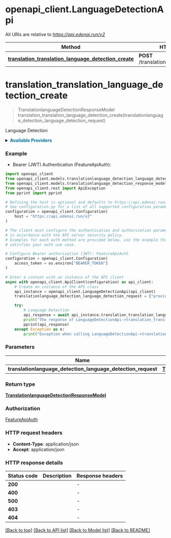 # openapi_client.LanguageDetectionApi

All URIs are relative to *https://api.edenai.run/v2*

Method | HTTP request | Description
------------- | ------------- | -------------
[**translation_translation_language_detection_create**](LanguageDetectionApi.md#translation_translation_language_detection_create) | **POST** /translation/language_detection | Language Detection


# **translation_translation_language_detection_create**
> TranslationlanguageDetectionResponseModel translation_translation_language_detection_create(translationlanguage_detection_language_detection_request)

Language Detection

<details><summary><strong style='color: #0072a3; cursor: pointer'>Available Providers</strong></summary>    |Provider|Version|Price|Billing unit| |----|-------|-----|------------| |**amazon**|`boto3 (v1.15.18)`|1.0 (per 1000000 char)|300 char |**google**|`v1`|20.0 (per 1000000 char)|1 char |**ibm**|`v1 (2021-08-01)`|20.0 (per 1000000 char)|1000 char |**microsoft**|`v3.1`|1.0 (per 1000000 char)|1000 char |**neuralspace**|`v1`|7.0 (per 1000 request)|1 request |**modernmt**|`1.1.0`|8.0 (per 1000000 char)|1 char |**openai**|`v1`|20.0 (per 1000000 token)|1 token   </details>  

### Example

* Bearer (JWT) Authentication (FeatureApiAuth):

```python
import openapi_client
from openapi_client.models.translationlanguage_detection_language_detection_request import TranslationlanguageDetectionLanguageDetectionRequest
from openapi_client.models.translationlanguage_detection_response_model import TranslationlanguageDetectionResponseModel
from openapi_client.rest import ApiException
from pprint import pprint

# Defining the host is optional and defaults to https://api.edenai.run/v2
# See configuration.py for a list of all supported configuration parameters.
configuration = openapi_client.Configuration(
    host = "https://api.edenai.run/v2"
)

# The client must configure the authentication and authorization parameters
# in accordance with the API server security policy.
# Examples for each auth method are provided below, use the example that
# satisfies your auth use case.

# Configure Bearer authorization (JWT): FeatureApiAuth
configuration = openapi_client.Configuration(
    access_token = os.environ["BEARER_TOKEN"]
)

# Enter a context with an instance of the API client
async with openapi_client.ApiClient(configuration) as api_client:
    # Create an instance of the API class
    api_instance = openapi_client.LanguageDetectionApi(api_client)
    translationlanguage_detection_language_detection_request = {"providers":"amazon,neuralspace,openai,microsoft,google,ibm,modernmt","text":"Ogni individuo ha diritto all'istruzione. L'istruzione deve essere gratuita almeno per quanto riguarda le classi elementari e fondamentali. L'istruzione elementare deve essere obbligatoria. L'istruzione tecnica e professionale deve essere messa alla portata di tutti e l'istruzione superiore deve essere egualmente accessibile a tutti sulla base del merito.\nL'istruzione deve essere indirizzata al pieno sviluppo della personalità umana ed al rafforzamento del rispetto dei diritti umani e delle libertà fondamentali. Essa deve promuovere la comprensione, la tolleranza, l'amicizia fra tutte le Nazioni, i gruppi razziali e religiosi, e deve favorire l'opera delle Nazioni Unite per il mantenimento della pace.\nI genitori hanno diritto di priorità nella scelta del genere di istruzione da impartire ai loro figli."} # TranslationlanguageDetectionLanguageDetectionRequest | 

    try:
        # Language Detection
        api_response = await api_instance.translation_translation_language_detection_create(translationlanguage_detection_language_detection_request)
        print("The response of LanguageDetectionApi->translation_translation_language_detection_create:\n")
        pprint(api_response)
    except Exception as e:
        print("Exception when calling LanguageDetectionApi->translation_translation_language_detection_create: %s\n" % e)
```



### Parameters


Name | Type | Description  | Notes
------------- | ------------- | ------------- | -------------
 **translationlanguage_detection_language_detection_request** | [**TranslationlanguageDetectionLanguageDetectionRequest**](TranslationlanguageDetectionLanguageDetectionRequest.md)|  | 

### Return type

[**TranslationlanguageDetectionResponseModel**](TranslationlanguageDetectionResponseModel.md)

### Authorization

[FeatureApiAuth](../README.md#FeatureApiAuth)

### HTTP request headers

 - **Content-Type**: application/json
 - **Accept**: application/json

### HTTP response details

| Status code | Description | Response headers |
|-------------|-------------|------------------|
**200** |  |  -  |
**400** |  |  -  |
**500** |  |  -  |
**403** |  |  -  |
**404** |  |  -  |

[[Back to top]](#) [[Back to API list]](../README.md#documentation-for-api-endpoints) [[Back to Model list]](../README.md#documentation-for-models) [[Back to README]](../README.md)

